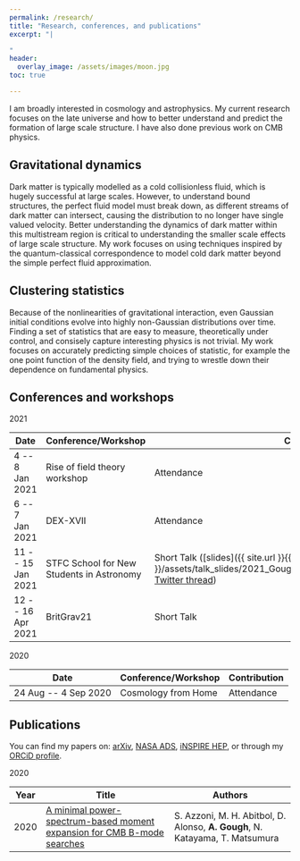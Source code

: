 ```yaml
---
permalink: /research/
title: "Research, conferences, and publications"
excerpt: "|

"
header:
  overlay_image: /assets/images/moon.jpg
toc: true

---
```


I am broadly interested in cosmology and astrophysics. My current research focuses on the late universe and how to better understand and predict the formation of large scale structure. I have also done previous work on CMB physics.

## Gravitational dynamics
 Dark matter is typically modelled as a cold collisionless fluid, which is hugely successful at large scales. However, to understand bound structures, the perfect fluid model must break down, as different streams of dark matter can intersect, causing the distribution to no longer have single valued velocity. Better understanding the dynamics of dark matter within this multistream region is critical to understanding the smaller scale effects of large scale structure. My work focuses on using techniques inspired by the quantum-classical correspondence to model cold dark matter beyond the simple perfect fluid approximation.

## Clustering statistics
Because of the nonlinearities of gravitational interaction, even Gaussian initial conditions evolve into highly non-Gaussian distributions over time. Finding a set of statistics that are easy to measure, theoretically under control, and consisely capture interesting physics is not trivial. My work focuses on accurately predicting simple choices of statistic, for example the one point function of the density field, and trying to wrestle down their dependence on fundamental physics.



## Conferences and workshops
2021

|Date | Conference/Workshop | Contribution |
|---- | ---- | ---- |
|4 -- 8 Jan 2021 | Rise of field theory workshop | Attendance |
|6 -- 7 Jan 2021 | DEX-XVII | Attendance |
|11 -- 15 Jan 2021 | STFC School for New Students in Astronomy| Short Talk ([slides]({{ site.url }}{{ site.baseurl }}/assets/talk_slides/2021_Gough_STFC_Intro_School_for_Astronomy.pdf), [Twitter thread](https://twitter.com/acwgough/status/1349756493214658564?s=20))|
|12 -- 16 Apr 2021 | BritGrav21 | Short Talk |


2020

|Date | Conference/Workshop | Contribution |
|---- | ---- | ---- |
|24 Aug -- 4 Sep 2020| Cosmology from Home | Attendance |


## Publications
You can find my papers on: [arXiv](https://arxiv.org/a/gough_a_1.html), [NASA ADS](https://ui.adsabs.harvard.edu/search/q=orcid%3A0000-0002-1524-6949&sort=date+desc), [iNSPIRE HEP](https://inspirehep.net/authors/1837179), or through my [ORCiD profile](https://orcid.org/0000-0002-1524-6949).

2020

|Year | Title | Authors |
|---  | ---   | ---     |
|2020 | [A minimal power-spectrum-based moment expansion for CMB B-mode searches](https://arxiv.org/abs/2011.11575) | S. Azzoni, M. H. Abitbol, D. Alonso, **A. Gough**, N. Katayama, T. Matsumura |
